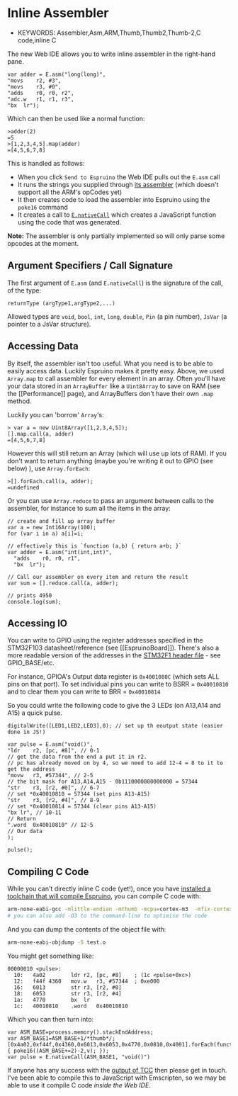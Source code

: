 <!--- Copyright (c) 2013 Gordon Williams, Pur3 Ltd. See the file LICENSE for copying permission. -->
Inline Assembler
=============

* KEYWORDS: Assembler,Asm,ARM,Thumb,Thumb2,Thumb-2,C code,inline C

The new Web IDE allows you to write inline assembler in the right-hand pane.

```
var adder = E.asm("long(long)",
"movs    r2, #3",
"movs    r3, #0",
"adds    r0, r0, r2",
"adc.w   r1, r1, r3",
"bx  lr");
```

Which can then be used like a normal function:

```
>adder(2)
=5
>[1,2,3,4,5].map(adder)
=[4,5,6,7,8]
```

This is handled as follows:

* When you click `Send to Espruino` the Web IDE pulls out the `E.asm` call
* It runs the strings you supplied through [its assembler](https://github.com/espruino/EspruinoWebIDE/blob/master/js/plugins/assembler.js) (which doesn't support all the ARM's opCodes yet)
* It then creates code to load the assembler into Espruino using the `poke16` command
* It creates a call to [`E.nativeCall`](http://www.espruino.com/Reference#l_E_nativeCall) which creates a JavaScript function using the code that was generated.

**Note:** The assembler is only partially implemented so will only parse some opcodes at the moment.

Argument Specifiers / Call Signature
--------------------------------

The first argument of `E.asm` (and `E.nativeCall`) is the signature of the call, of the type:

```Text
returnType (argType1,argType2,...)
```

Allowed types are `void`, `bool`, `int`, `long`, `double`, `Pin` (a pin number), `JsVar` (a pointer to a JsVar structure).


Accessing Data
------------

By itself, the assembler isn't too useful. What you need is to be able to easily access data. Luckily Espruino makes it pretty easy. Above, we used `Array.map` to call assembler for every element in an array. Often you'll have your data stored in an `ArrayBuffer` like a `Uint8Array` to save on RAM (see the [[Performance]] page), and ArrayBuffers don't have their own `.map` method.

Luckily you can 'borrow' `Array`'s:

```
> var a = new Uint8Array([1,2,3,4,5]);
[].map.call(a, adder)
=[4,5,6,7,8]
```

However this will still return an Array (which will use up lots of RAM). If you don't want to return anything (maybe you're writing it out to GPIO (see below) ), use `Array.forEach`:

```
>[].forEach.call(a, adder);
=undefined
```

Or you can use `Array.reduce` to pass an argument between calls to the assembler, for instance to sum all the items in the array:

```
// create and fill up array buffer
var a = new Int16Array(100);
for (var i in a) a[i]=i;

// effectively this is `function (a,b) { return a+b; }`
var adder = E.asm("int(int,int)", 
  "adds    r0, r0, r1",
  "bx  lr");

// Call our assembler on every item and return the result
var sum = [].reduce.call(a, adder);

// prints 4950 
console.log(sum); 
```


Accessing IO
-----------

You can write to GPIO using the register addresses specified in the STM32F103 datasheet/reference (see [[EspruinoBoard]]). There's also a more readable version of the addresses in the [STM32F1 header file](https://github.com/espruino/Espruino/blob/master/targetlibs/stm32f1/lib/stm32f10x.h) - see GPIO_BASE/etc.

For instance, GPIOA's Output data register is `0x4001080C` (which sets ALL pins on that port). To set individual pins you can write to BSRR = `0x40010810` and to clear them you can write to BRR = `0x40010814`

So you could write the following code to give the 3 LEDs (on A13,A14 and A15) a quick pulse.

```
digitalWrite([LED1,LED2,LED3],0); // set up th eoutput state (easier done in JS!)

var pulse = E.asm("void()",
"ldr	r2, [pc, #8]", // 0-1
// get the data from the end a put it in r2. 
// pc has already moved on by 4, so we need to add 12-4 = 8 to it to get the address
"movw	r3, #57344", // 2-5
// the bit mask for A13,A14,A15 - 0b1110000000000000 = 57344
"str	r3, [r2, #0]", // 6-7
// set *0x40010810 = 57344 (set pins A13-A15)
"str	r3, [r2, #4]", // 8-9
// set *0x40010814 = 57344 (clear pins A13-A15)
"bx	lr", // 10-11
// Return
".word	0x40010810" // 12-5
// Our data
);

pulse();
```

Compiling C Code
--------------

While you can't directly inline C code (yet!), once you have [installed a toolchain that will compile Espruino](https://github.com/espruino/Espruino/blob/master/README.md#building), you can compile C code with:

```Bash
arm-none-eabi-gcc -mlittle-endian -mthumb -mcpu=cortex-m3  -mfix-cortex-m3-ldrd  -mthumb-interwork -mfloat-abi=soft -nostdinc -nostdlib -c test.c -o test.o
# you can also add -O3 to the command-line to optimise the code
```

And you can dump the contents of the object file with:

```Bash
arm-none-eabi-objdump -S test.o
```

You might get something like:

```
00000010 <pulse>:
  10:	4a02      	ldr	r2, [pc, #8]	; (1c <pulse+0xc>)
  12:	f44f 4360 	mov.w	r3, #57344	; 0xe000
  16:	6013      	str	r3, [r2, #0]
  18:	6053      	str	r3, [r2, #4]
  1a:	4770      	bx	lr
  1c:	40010810 	.word	0x40010810
```

Which you can then turn into:

```
var ASM_BASE=process.memory().stackEndAddress;
var ASM_BASE1=ASM_BASE+1/*thumb*/;
[0x4a02,0xf44f,0x4360,0x6013,0x6053,0x4770,0x0810,0x4001].forEach(function(v) { poke16((ASM_BASE+=2)-2,v); }); 
var pulse = E.nativeCall(ASM_BASE1, "void()")
```

If anyone has any success with the [output of TCC](http://bellard.org/tcc/) then please get in touch. I've been able to compile this to JavaScript with Emscripten, so we may be able to use it compile C code *inside the Web IDE*.
